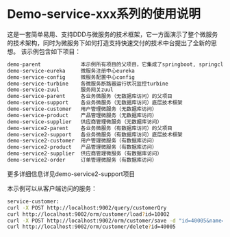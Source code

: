 # Demo-service-xxx系列的使用说明
这是一套简单易用、支持DDD与微服务的技术框架，它一方面演示了整个微服务的技术架构，同时为微服务下如何打造支持快速交付的技术中台提出了全新的思想。
该示例包含如下项目：

```bash
demo-parent             本示例所有项目的父项目，它集成了springboot, springcloud，并定义各项目如何maven打包
demo-service-eureka     微服务注册中心eureka
demo-service-config     微服务配置中心config
demo-service-turbine    各微服务断路器运行状况监控turbine
demo-service-zuul       服务网关zuul
demo-service-parent     各业务微服务（无数据库访问）的父项目
demo-service-support    各业务微服务（无数据库访问）底层技术框架
demo-service-customer   用户管理微服务（无数据库访问）
demo-service-product    产品管理微服务（无数据库访问）
demo-service-supplier   供应商管理微服务（无数据库访问）
demo-service2-parent    各业务微服务（有数据库访问）的父项目
demo-service2-support   各业务微服务（有数据库访问）底层技术框架
demo-service2-customer  用户管理微服务（有数据库访问）
demo-service2-product   产品管理微服务（有数据库访问）
demo-service2-supplier  供应商管理微服务（有数据库访问）
demo-service2-order     订单管理微服务（有数据库访问）
```
更多详细信息详见demo-service2-support项目  

本示例可以从客户端访问的服务：

```bash
service-customer:
curl -X POST http://localhost:9002/query/customerQry
curl http://localhost:9002/orm/customer/load?id=10002
curl -X POST http://localhost:9002/orm/customer/save -d "id=40005&name=John&sex=male&birthday=2013-07-08&identification=110212201307083814&phoneNumber=13477496662"
curl http://localhost:9002/orm/customer/delete?id=40005
```
